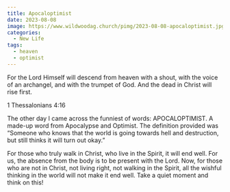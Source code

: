 ```yaml
---
title: Apocaloptimist
date: 2023-08-08
image: https://www.wildwoodag.church/pimg/2023-08-08-apocaloptimist.jpg
categories:
  - New Life
tags:
  - heaven
  - optimist
---
```


For the Lord Himself will descend from heaven with a shout, with the voice of an archangel, and with the trumpet of God. And the dead in Christ will rise first.

1 Thessalonians 4:16

The other day I came across the funniest of words: APOCALOPTIMIST. A made-up word from Apocalypse and Optimist. The definition provided was “Someone who knows that the world is going towards hell and destruction, but still thinks it will turn out okay.”

For those who truly walk in Christ, who live in the Spirit, it will end well. For us, the absence from the body is to be present with the Lord. Now, for those who are not in Christ, not living right, not walking in the Spirit, all the wishful thinking in the world will not make it end well. Take a quiet moment and think on this!



